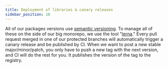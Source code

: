 ```yaml
---
title: Deployment of libraries & canary releases
sidebar_position: 10
---
```


All of our packages versions use [semantic versioning](https://semver.org/). To manage all of these on the side of our big monorepo, we use the tool "[lerna](https://github.com/lerna/lerna)." Every pull request merged in one of our protected branches will automatically trigger a canary release and be published by CI. When we want to post a new stable major/minor/patch, you only have to push a new tag with the next version, and CI will do the rest for you. It publishes the version of the tag to the registry.